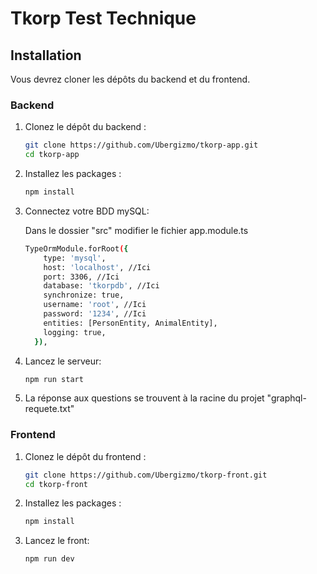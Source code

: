 # Tkorp Test Technique

## Installation

Vous devrez cloner les dépôts du backend et du frontend.

### Backend

1. Clonez le dépôt du backend :

   ```bash
   git clone https://github.com/Ubergizmo/tkorp-app.git
   cd tkorp-app
2. Installez les packages :

   ```bash
   npm install
3. Connectez votre BDD mySQL:

   Dans le dossier "src" modifier le fichier app.module.ts

    ```bash
    TypeOrmModule.forRoot({
        type: 'mysql',
        host: 'localhost', //Ici
        port: 3306, //Ici
        database: 'tkorpdb', //Ici
        synchronize: true,
        username: 'root', //Ici
        password: '1234', //Ici
        entities: [PersonEntity, AnimalEntity],
        logging: true,
      }),
4. Lancez le serveur:

     ```bash
     npm run start
5. La réponse aux questions se trouvent à la racine du projet "graphql-requete.txt"

### Frontend

1. Clonez le dépôt du frontend :

   ```bash
   git clone https://github.com/Ubergizmo/tkorp-front.git
   cd tkorp-front
2. Installez les packages :

   ```bash
   npm install
3. Lancez le front:

     ```bash
     npm run dev
